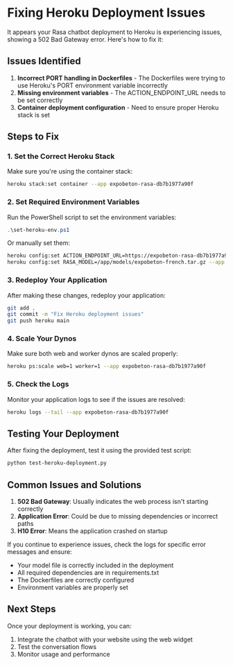 # Fixing Heroku Deployment Issues

It appears your Rasa chatbot deployment to Heroku is experiencing issues, showing a 502 Bad Gateway error. Here's how to fix it:

## Issues Identified

1. **Incorrect PORT handling in Dockerfiles** - The Dockerfiles were trying to use Heroku's PORT environment variable incorrectly
2. **Missing environment variables** - The ACTION_ENDPOINT_URL needs to be set correctly
3. **Container deployment configuration** - Need to ensure proper Heroku stack is set

## Steps to Fix

### 1. Set the Correct Heroku Stack

Make sure you're using the container stack:

```bash
heroku stack:set container --app expobeton-rasa-db7b1977a90f
```

### 2. Set Required Environment Variables

Run the PowerShell script to set the environment variables:

```powershell
.\set-heroku-env.ps1
```

Or manually set them:

```bash
heroku config:set ACTION_ENDPOINT_URL=https://expobeton-rasa-db7b1977a90f.herokuapp.com/webhook --app expobeton-rasa-db7b1977a90f
heroku config:set RASA_MODEL=/app/models/expobeton-french.tar.gz --app expobeton-rasa-db7b1977a90f
```

### 3. Redeploy Your Application

After making these changes, redeploy your application:

```bash
git add .
git commit -m "Fix Heroku deployment issues"
git push heroku main
```

### 4. Scale Your Dynos

Make sure both web and worker dynos are scaled properly:

```bash
heroku ps:scale web=1 worker=1 --app expobeton-rasa-db7b1977a90f
```

### 5. Check the Logs

Monitor your application logs to see if the issues are resolved:

```bash
heroku logs --tail --app expobeton-rasa-db7b1977a90f
```

## Testing Your Deployment

After fixing the deployment, test it using the provided test script:

```bash
python test-heroku-deployment.py
```

## Common Issues and Solutions

1. **502 Bad Gateway**: Usually indicates the web process isn't starting correctly
2. **Application Error**: Could be due to missing dependencies or incorrect paths
3. **H10 Error**: Means the application crashed on startup

If you continue to experience issues, check the logs for specific error messages and ensure:
- Your model file is correctly included in the deployment
- All required dependencies are in requirements.txt
- The Dockerfiles are correctly configured
- Environment variables are properly set

## Next Steps

Once your deployment is working, you can:
1. Integrate the chatbot with your website using the web widget
2. Test the conversation flows
3. Monitor usage and performance